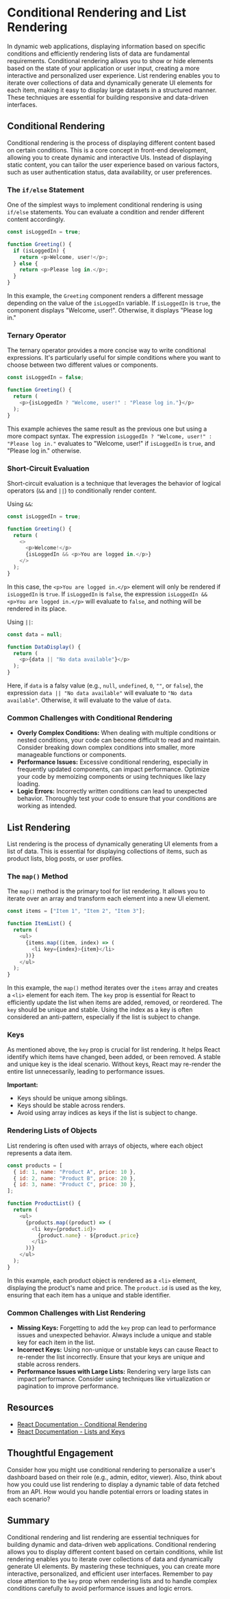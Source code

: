 # Conditional Rendering and List Rendering

In dynamic web applications, displaying information based on specific conditions and efficiently rendering lists of data are fundamental requirements. Conditional rendering allows you to show or hide elements based on the state of your application or user input, creating a more interactive and personalized user experience. List rendering enables you to iterate over collections of data and dynamically generate UI elements for each item, making it easy to display large datasets in a structured manner. These techniques are essential for building responsive and data-driven interfaces.

## Conditional Rendering

Conditional rendering is the process of displaying different content based on certain conditions. This is a core concept in front-end development, allowing you to create dynamic and interactive UIs. Instead of displaying static content, you can tailor the user experience based on various factors, such as user authentication status, data availability, or user preferences.

### The `if/else` Statement

One of the simplest ways to implement conditional rendering is using `if/else` statements. You can evaluate a condition and render different content accordingly.

```javascript
const isLoggedIn = true;

function Greeting() {
  if (isLoggedIn) {
    return <p>Welcome, user!</p>;
  } else {
    return <p>Please log in.</p>;
  }
}
```

In this example, the `Greeting` component renders a different message depending on the value of the `isLoggedIn` variable. If `isLoggedIn` is `true`, the component displays "Welcome, user!". Otherwise, it displays "Please log in."

### Ternary Operator

The ternary operator provides a more concise way to write conditional expressions. It's particularly useful for simple conditions where you want to choose between two different values or components.

```javascript
const isLoggedIn = false;

function Greeting() {
  return (
    <p>{isLoggedIn ? "Welcome, user!" : "Please log in."}</p>
  );
}
```

This example achieves the same result as the previous one but using a more compact syntax. The expression `isLoggedIn ? "Welcome, user!" : "Please log in."` evaluates to "Welcome, user!" if `isLoggedIn` is `true`, and "Please log in." otherwise.

### Short-Circuit Evaluation

Short-circuit evaluation is a technique that leverages the behavior of logical operators (`&&` and `||`) to conditionally render content.

Using `&&`:

```javascript
const isLoggedIn = true;

function Greeting() {
  return (
    <>
      <p>Welcome!</p>
      {isLoggedIn && <p>You are logged in.</p>}
    </>
  );
}
```

In this case, the `<p>You are logged in.</p>` element will only be rendered if `isLoggedIn` is `true`. If `isLoggedIn` is `false`, the expression `isLoggedIn && <p>You are logged in.</p>` will evaluate to `false`, and nothing will be rendered in its place.

Using `||`:

```javascript
const data = null;

function DataDisplay() {
  return (
    <p>{data || "No data available"}</p>
  );
}
```

Here, if `data` is a falsy value (e.g., `null`, `undefined`, `0`, `""`, or `false`), the expression `data || "No data available"` will evaluate to `"No data available"`. Otherwise, it will evaluate to the value of `data`.

### Common Challenges with Conditional Rendering

*   **Overly Complex Conditions:**  When dealing with multiple conditions or nested conditions, your code can become difficult to read and maintain. Consider breaking down complex conditions into smaller, more manageable functions or components.
*   **Performance Issues:**  Excessive conditional rendering, especially in frequently updated components, can impact performance. Optimize your code by memoizing components or using techniques like lazy loading.
*   **Logic Errors:**  Incorrectly written conditions can lead to unexpected behavior. Thoroughly test your code to ensure that your conditions are working as intended.

## List Rendering

List rendering is the process of dynamically generating UI elements from a list of data. This is essential for displaying collections of items, such as product lists, blog posts, or user profiles.

### The `map()` Method

The `map()` method is the primary tool for list rendering. It allows you to iterate over an array and transform each element into a new UI element.

```javascript
const items = ["Item 1", "Item 2", "Item 3"];

function ItemList() {
  return (
    <ul>
      {items.map((item, index) => (
        <li key={index}>{item}</li>
      ))}
    </ul>
  );
}
```

In this example, the `map()` method iterates over the `items` array and creates a `<li>` element for each item. The `key` prop is essential for React to efficiently update the list when items are added, removed, or reordered.  The `key` should be unique and stable.  Using the index as a key is often considered an anti-pattern, especially if the list is subject to change.

### Keys

As mentioned above, the `key` prop is crucial for list rendering. It helps React identify which items have changed, been added, or been removed.  A stable and unique key is the ideal scenario.  Without keys, React may re-render the entire list unnecessarily, leading to performance issues.

**Important:**

*   Keys should be unique among siblings.
*   Keys should be stable across renders.
*   Avoid using array indices as keys if the list is subject to change.

### Rendering Lists of Objects

List rendering is often used with arrays of objects, where each object represents a data item.

```javascript
const products = [
  { id: 1, name: "Product A", price: 10 },
  { id: 2, name: "Product B", price: 20 },
  { id: 3, name: "Product C", price: 30 },
];

function ProductList() {
  return (
    <ul>
      {products.map((product) => (
        <li key={product.id}>
          {product.name} - ${product.price}
        </li>
      ))}
    </ul>
  );
}
```

In this example, each product object is rendered as a `<li>` element, displaying the product's name and price. The `product.id` is used as the key, ensuring that each item has a unique and stable identifier.

### Common Challenges with List Rendering

*   **Missing Keys:**  Forgetting to add the `key` prop can lead to performance issues and unexpected behavior. Always include a unique and stable key for each item in the list.
*   **Incorrect Keys:**  Using non-unique or unstable keys can cause React to re-render the list incorrectly. Ensure that your keys are unique and stable across renders.
*   **Performance Issues with Large Lists:** Rendering very large lists can impact performance. Consider using techniques like virtualization or pagination to improve performance.

## Resources

*   [React Documentation - Conditional Rendering](https://react.dev/learn/conditional-rendering)
*   [React Documentation - Lists and Keys](https://react.dev/learn/rendering-lists)

## Thoughtful Engagement

Consider how you might use conditional rendering to personalize a user's dashboard based on their role (e.g., admin, editor, viewer).  Also, think about how you could use list rendering to display a dynamic table of data fetched from an API. How would you handle potential errors or loading states in each scenario?

## Summary

Conditional rendering and list rendering are essential techniques for building dynamic and data-driven web applications. Conditional rendering allows you to display different content based on certain conditions, while list rendering enables you to iterate over collections of data and dynamically generate UI elements. By mastering these techniques, you can create more interactive, personalized, and efficient user interfaces. Remember to pay close attention to the `key` prop when rendering lists and to handle complex conditions carefully to avoid performance issues and logic errors.